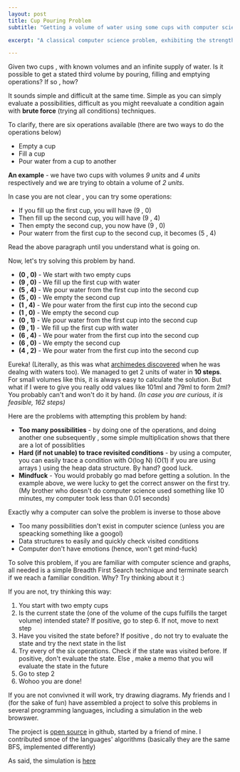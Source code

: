 ```yaml
---
layout: post
title: Cup Pouring Problem
subtitle: "Getting a volume of water using some cups with computer science"

excerpt: "A classical computer science problem, exhibiting the strength of a simple graph searching technique"

---
```


Given two cups , with known volumes and an infinite supply of water. Is it possible to get a stated third volume by pouring, filling and emptying operations? If so , how? 

It sounds simple and difficult at the same time. Simple as you can simply evaluate a possibilities, difficult as you might reevaluate a condition again with <strong>brute force</strong> (trying all conditions) techniques.

To clarify, there are six operations available (there are two ways to do the operations below)
* Empty a cup
* Fill a cup
* Pour water from a cup to another

<strong>An example</strong> - we have two cups with volumes <em>9 units</em> and <em>4 units</em> respectively and we are trying to obtain a volume of <em>2 units</em>. 

In case you are not clear , you can try some operations:
* If you fill up the first cup, you will have (9 , 0)
* Then fill up the second cup, you will have (9 , 4)
* Then empty the second cup, you now have (9 , 0)
* Pour waterr from the first cup to the second cup, it becomes (5 , 4)

Read the above paragraph until you understand what is going on.

Now, let's try solving this problem by hand.
* <strong>(0 , 0)</strong> - We start with two empty cups
* <strong>(9 , 0)</strong> - We fill up the first cup with water
* <strong>(5 , 4)</strong> - We pour water from the first cup into the second cup
* <strong>(5 , 0)</strong> - We empty the second cup
* <strong>(1 , 4)</strong> - We pour water from the first cup into the second cup
* <strong>(1 , 0)</strong> - We empty the second cup
* <strong>(0 , 1)</strong> - We pour water from the first cup into the second cup
* <strong>(9 , 1)</strong> - We fill up the first cup with water
* <strong>(6 , 4)</strong> - We pour water from the first cup into the second cup
* <strong>(6 , 0)</strong> - We empty the second cup
* <strong>(4 , 2)</strong> - We pour water from the first cup into the second cup

Eureka! (Literally, as this was what <a href="http://en.wikipedia.org/wiki/Archimedes'_principle" target="_blank">archimedes discovered</a> when he was dealng with waters too). We managed to get 2 units of water in <strong>10 steps</strong>. For small volumes like this, it is always easy to calculate the solution. But what if I were to give you really odd values like 101ml and 79ml to form 2ml? You probably can't and won't do it by hand. <em>(In case you are curious, it is feasible, 162 steps)</em>

Here are the problems with attempting this problem by hand:
* <strong>Too many possibilities</strong> - by doing one of the operations, and doing another one subsequently , some simple multiplication shows that there are a lot of possiblities
* <strong>Hard (if not unable) to trace revisited conditions</strong> - by using a computer, you can easily trace a condition with O(log N) (O(1) if you are using arrays ) using the heap data structure. By hand? good luck.
* <strong>Mindfuck</strong> - You would probably go mad before getting a solution. In the example above, we were lucky to get the correct answer on the first try. (My brother who doesn't do computer science used something like 10 minutes, my computer took less than 0.01 seconds)

Exactly why a computer can solve the problem is inverse to those above
* Too many possibilities don't exist in computer science (unless you are speacking something like a googol)
* Data structures to easily and quickly check visited conditions
* Computer don't have emotions (hence, won't get mind-fuck)

To solve this problem, if you are familiar with computer science and graphs, all needed is a simple Breadth First Search technique and terminate search if we reach a familiar condition. Why? Try thinking about it :)

If you are not, try thinking this way:

<p>
    <ol>
        <li>You start with two empty cups</li>
        <li>Is the current state the (one of the volume of the cups fulfills the target volume) intended state? If positive, go to step 6. If not, move to next step</li>
        <li>Have you visited the state before? If positive , do not try to evaluate the state and try the next state in the list</li>
        <li>Try every of the six operations. Check if the state was visited before. If positive, don't evaluate the state. Else , make a memo that you will evaluate the state in the future</li>
        <li>Go to step 2</li>
        <li>Wohoo you are done!</li>
    </ol>
</p>

If you are not convivned it will work, try drawing diagrams. My friends and I (for the sake of fun) have assembled a project to solve this problems in several programming languages, including a simulation in the web browswer.

The project is <a href='https://github.com/yihangho/cups' target='_blank'>open source</a> in github, started by a friend of mine. I contributed smoe of the languages' algorithms (basically they are the same BFS, implemented differently)

As said, the simulation is <a href='/projects/cups/simulate/'>here</a>
